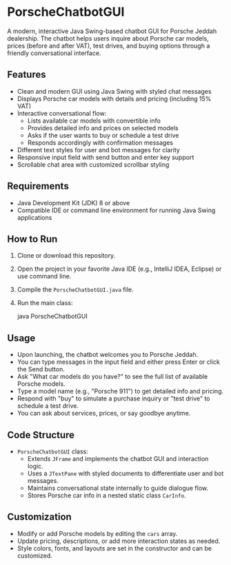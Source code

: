 PorscheChatbotGUI
=================

A modern, interactive Java Swing-based chatbot GUI for Porsche Jeddah dealership. The chatbot helps users inquire about Porsche car models, prices (before and after VAT), test drives, and buying options through a friendly conversational interface.

Features
--------

- Clean and modern GUI using Java Swing with styled chat messages
- Displays Porsche car models with details and pricing (including 15% VAT)
- Interactive conversational flow:
  - Lists available car models with convertible info
  - Provides detailed info and prices on selected models
  - Asks if the user wants to buy or schedule a test drive
  - Responds accordingly with confirmation messages
- Different text styles for user and bot messages for clarity
- Responsive input field with send button and enter key support
- Scrollable chat area with customized scrollbar styling

Requirements
------------

- Java Development Kit (JDK) 8 or above
- Compatible IDE or command line environment for running Java Swing applications

How to Run
----------

1. Clone or download this repository.
2. Open the project in your favorite Java IDE (e.g., IntelliJ IDEA, Eclipse) or use command line.
3. Compile the `PorscheChatbotGUI.java` file.
4. Run the main class:

   java PorscheChatbotGUI

Usage
-----

- Upon launching, the chatbot welcomes you to Porsche Jeddah.
- You can type messages in the input field and either press Enter or click the Send button.
- Ask "What car models do you have?" to see the full list of available Porsche models.
- Type a model name (e.g., "Porsche 911") to get detailed info and pricing.
- Respond with "buy" to simulate a purchase inquiry or "test drive" to schedule a test drive.
- You can ask about services, prices, or say goodbye anytime.

Code Structure
--------------

- `PorscheChatbotGUI` class:
  - Extends `JFrame` and implements the chatbot GUI and interaction logic.
  - Uses a `JTextPane` with styled documents to differentiate user and bot messages.
  - Maintains conversational state internally to guide dialogue flow.
  - Stores Porsche car info in a nested static class `CarInfo`.

Customization
-------------

- Modify or add Porsche models by editing the `cars` array.
- Update pricing, descriptions, or add more interaction states as needed.
- Style colors, fonts, and layouts are set in the constructor and can be customized.

